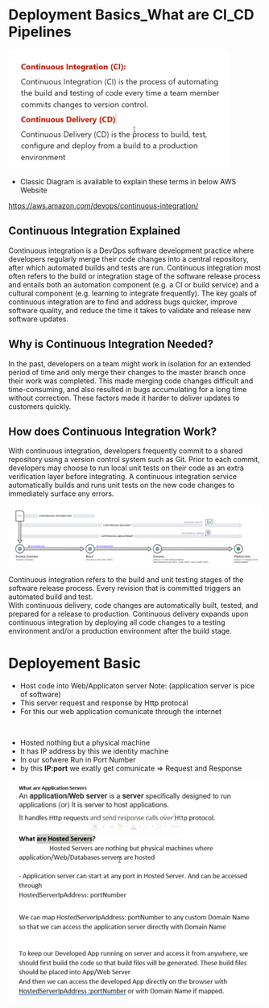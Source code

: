 
# Deployment Basics_What are CI_CD Pipelines

<img src="./../img/C_2.png" alter="Fundamental"/>

- Classic Diagram is available to explain these terms in below AWS Website 

https://aws.amazon.com/devops/continuous-integration/

## Continuous Integration Explained

Continuous integration is a DevOps software development practice where developers regularly merge their code changes into a central repository, after which automated builds and tests are run. Continuous integration most often refers to the build or integration stage of the software release process and entails both an automation component (e.g. a CI or build service) and a cultural component (e.g. learning to integrate frequently). The key goals of continuous integration are to find and address bugs quicker, improve software quality, and reduce the time it takes to validate and release new software updates.

## Why is Continuous Integration Needed?
In the past, developers on a team might work in isolation for an extended period of time and only merge their changes to the master branch once their work was completed. This made merging code changes difficult and time-consuming, and also resulted in bugs accumulating for a long time without correction. These factors made it harder to deliver updates to customers quickly.

## How does Continuous Integration Work?
With continuous integration, developers frequently commit to a shared repository using a version control system such as Git. Prior to each commit, developers may choose to run local unit tests on their code as an extra verification layer before integrating. A continuous integration service automatically builds and runs unit tests on the new code changes to immediately surface any errors.

<img src="./../img/C_3.png" alter="Fundamental"/>


Continuous integration refers to the build and unit testing stages of the software release process. Every revision that is committed triggers an automated build and test.
<br/>
With continuous delivery, code changes are automatically built, tested, and prepared for a release to production. Continuous delivery expands upon continuous integration by deploying all code changes to a testing environment and/or a production environment after the build stage.

# Deployement Basic 

- Host code into Web/Applicaton server Note: (application server is pice of software)
- This server request and response by Http protocal 
- For this our web application comunicate through the internet 

<br/>

- Hosted nothing but a physical machine 
- It has IP address by this we identity machine 
- In our sofwere Run in Port Number 
- by this **IP:port** we exatly get comunicate =>  Request and Response

<img src="./../img/C_4.png" alter="Fundamental"/>